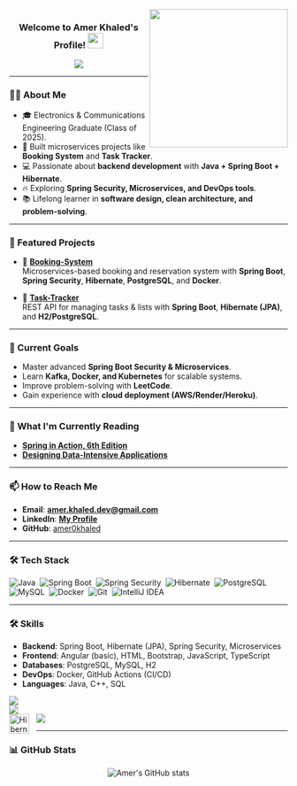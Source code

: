 <img width="250" align="right" src="https://c.tenor.com/_DOBjnGspYAAAAAM/code-coding.gif">

<h3 align="center">
  Welcome to Amer Khaled's Profile!
  <img src="https://media.giphy.com/media/hvRJCLFzcasrR4ia7z/giphy.gif" width="28">
</h3>

<p align="center">
  <a href="https://github.com/DenverCoder1/readme-typing-svg">
    <img src="https://readme-typing-svg.herokuapp.com/?lines=Backend%20Developer;Spring%20Boot%20%7C%20Hibernate%20Enthusiast;Always%20Learning%20New%20Things&font=Fira%20Code&center=true&width=520&height=45&color=00bfff&vCenter=true&size=22">
  </a>
</p> 

---

### 🧑‍💻 About Me
- 🎓 Electronics & Communications Engineering Graduate (Class of 2025).
- 🏢 Built microservices projects like **Booking System** and **Task Tracker**.  
- 💻 Passionate about **backend development** with **Java + Spring Boot + Hibernate**.  
- 🔥 Exploring **Spring Security, Microservices, and DevOps tools**.  
- 📚 Lifelong learner in **software design, clean architecture, and problem-solving**.  

---

### 🚀 Featured Projects
- 🔹 [**Booking-System**](https://github.com/amer0khaled/Booking-System)  
  Microservices-based booking and reservation system with **Spring Boot**, **Spring Security**, **Hibernate**, **PostgreSQL**, and **Docker**.  

- 🔹 [**Task-Tracker**](https://github.com/amer0khaled/task-tracker)  
  REST API for managing tasks & lists with **Spring Boot**, **Hibernate (JPA)**, and **H2/PostgreSQL**.  

---

### 🎯 Current Goals
- Master advanced **Spring Boot Security & Microservices**.  
- Learn **Kafka, Docker, and Kubernetes** for scalable systems.  
- Improve problem-solving with **LeetCode**.  
- Gain experience with **cloud deployment (AWS/Render/Heroku)**.  

---

### 📖 What I'm Currently Reading
- [**Spring in Action, 6th Edition**](https://www.manning.com/books/spring-in-action-sixth-edition)  
- [**Designing Data-Intensive Applications**](https://dataintensive.net/)  

---

### 📫 How to Reach Me
- **Email**: **amer.khaled.dev@gmail.com**  
- **LinkedIn**: <b><a href="https://www.linkedin.com/in/amer-khaled" target="_blank">My Profile</a></b>  
- **GitHub**: [amer0khaled](https://github.com/amer0khaled)  

---

### 🛠️ Tech Stack
![Java](https://img.shields.io/badge/-Java-05122A?style=flat&logo=openjdk&logoColor=007396)&nbsp;
![Spring Boot](https://img.shields.io/badge/-Spring%20Boot-05122A?style=flat&logo=springboot)&nbsp;
![Spring Security](https://img.shields.io/badge/-Spring%20Security-05122A?style=flat&logo=springsecurity)&nbsp;
![Hibernate](https://img.shields.io/badge/-Hibernate-05122A?style=flat&logo=hibernate)&nbsp;
![PostgreSQL](https://img.shields.io/badge/-PostgreSQL-05122A?style=flat&logo=postgresql)&nbsp;
![MySQL](https://img.shields.io/badge/-MySQL-05122A?style=flat&logo=mysql)&nbsp;
![Docker](https://img.shields.io/badge/-Docker-05122A?style=flat&logo=docker)&nbsp;
![Git](https://img.shields.io/badge/-Git-05122A?style=flat&logo=git)&nbsp;
![IntelliJ IDEA](https://img.shields.io/badge/-IntelliJ%20IDEA-05122A?style=flat&logo=intellij-idea)&nbsp;

---

### 🛠️ Skills
- **Backend**: Spring Boot, Hibernate (JPA), Spring Security, Microservices  
- **Frontend**: Angular (basic), HTML, Bootstrap, JavaScript, TypeScript  
- **Databases**: PostgreSQL, MySQL, H2  
- **DevOps**: Docker, GitHub Actions (CI/CD)  
- **Languages**: Java, C++, SQL  

<p>
  <img src="https://skillicons.dev/icons?i=java,spring,postman,mysql,postgresql,idea,cpp" /><br>
  <img src="https://skillicons.dev/icons?i=js,ts,html,bootstrap,angular" /><br>
  <img src="https://skillicons.dev/icons?i=vscode,git,github,docker" />
  <img align="left" alt="Hibernate" width="36px" style="padding-right:10px;" src="https://cdn.jsdelivr.net/gh/devicons/devicon/icons/hibernate/hibernate-plain.svg" />
</p>

---

### 📊 GitHub Stats
<p align="center">
  <img src="https://github-readme-stats.vercel.app/api?username=amer0khaled&show_icons=true&theme=tokyonight" alt="Amer's GitHub stats" />
</p>
